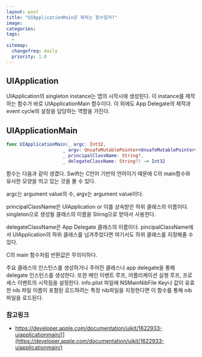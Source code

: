 ```yaml
---
layout: post
title: "UIApplicationMain은 뭐하는 함수일까?"
image:
categories: 
tags: 
  - 
sitemap:
  changefreq: daily
  priority: 1.0
---
```


## UIApplication

UIApplication의 singleton instance는 앱의 시작시에 생성된다. 이 instance를 제작하는 함수가 바로 UIApplicationMain 함수이다. 이 외에도 App Delegate의 제작과 event cycle의 설정을 담당하는 역할을 가진다.



## UIApplicationMain

```swift
func UIApplicationMain(_ argc: Int32, 
                     _ argv: UnsafeMutablePointer<UnsafeMutablePointer<CChar>?>, 
                     _ principalClassName: String?, 
                     _ delegateClassName: String?) -> Int32
```

함수는 다음과 같이 생겼다. Swift는 C언어 기반의 언어이기 때문에 C의 main함수와 유사한 모양을 띄고 있는 것을 볼 수 있다. 

argc는 argument value의 수, argv는 argument value이다.

principalClassName은 UIApplication or 이를 상속받은 하위 클래스의 이름이다. singleton으로 생성될 클래스의 이름을 Stirng으로 받아서 사용한다.

delegateClassName은 App Delegate 클래스의 이름이다. pincipalClassName에서 UIApplication의 하위 클래스를 넘겨주었다면 여기서도 하위 클래스를 지정해줄 수 있다.

C의 main 함수처럼 반환값은 무의미하다. 

주요 클래스의 인스턴스를 생성하거나 주어진 클래스나 app delegate을 통해 delegate 인스턴스를 생성한다. 또한 메인 이벤트 루프, 어플리케이션 실행 루프, 프로세스 이벤트의 시작점을 설정한다. info.plist 파일에 NSMainNibFile Key나 값이 유효한 nib 파일 이름이 포함된 로드하려는 특정 nib파일을 지정한다면 이 함수를 통해 nib 파일을 로드된다.



### 참고링크

- https://developer.apple.com/documentation/uikit/1622933-uiapplicationmain/[](https://developer.apple.com/documentation/uikit/1622933-uiapplicationmain/)